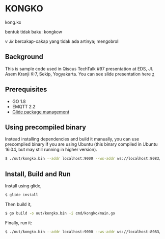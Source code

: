 # KONGKO

kong.ko

bentuk tidak baku: kongkow

_v Jk_ bercakap-cakap yang tidak ada artinya; mengobrol


## Background

This is sample code used in Qiscus TechTalk #97 presentation at EDS, Jl. Asem Kranji K-7, Sekip, Yogyakarta. You can see slide presentation here [z]()

## Prerequisites
- GO 1.8
- EMQTT 2.2
- [Glide package management](http://glide.sh)


## Using precompiled binary
Instead installing dependencies and build it manually, you can use precompiled binary if you are using Ubuntu (this binary compiled in Ubuntu 16.04, but may still running in higher version).

```bash
$ ./out/kongko.bin --addr localhost:9000 --ws-addr ws://localhost:8083/mqtt
```

## Install, Build and Run

Install using glide,

```bash
$ glide install
```

Then build it,

```bash
$ go build -o out/kongko.bin -i cmd/kongko/main.go
```

Finally, run it:

```bash
$ ./out/kongko.bin --addr localhost:9000 --ws-addr ws://localhost:8083/mqtt
```

